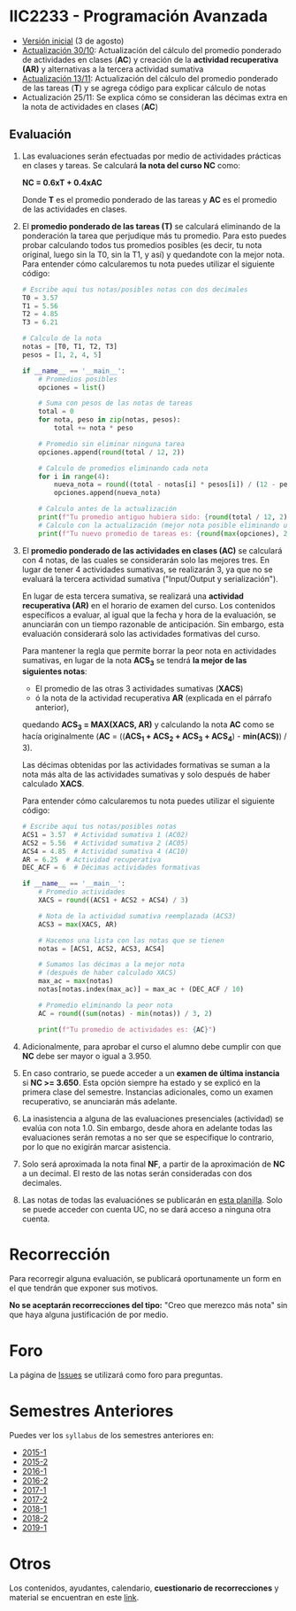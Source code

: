# IIC2233 - Programación Avanzada

* [Versión inicial](https://github.com/IIC2233/syllabus/tree/9b8008f5f121cb9238ac823a2ff9a027371db11b) (3 de agosto)
* [Actualización 30/10](https://github.com/IIC2233/syllabus/tree/ba07be83eefa94df567652058f5b1293a26b5714): Actualización del cálculo del promedio ponderado de actividades en clases (**AC**) y creación de la **actividad recuperativa (AR)** y alternativas a la tercera actividad sumativa
* [Actualización 13/11](https://github.com/IIC2233/syllabus/commit/c7195342a914e11edbcc011c94eaaca4c3c478c0): Actualización del cálculo del promedio ponderado de las tareas (**T**) y se agrega código para explicar cálculo de notas
* Actualización 25/11: Se explica cómo se consideran las décimas extra en la nota de actividades en clases (**AC**)

## Evaluación

1. Las evaluaciones serán efectuadas por medio de actividades prácticas en clases y tareas. Se calculará **la nota del curso NC** como:

    **NC =  0.6xT + 0.4xAC**

    Donde **T** es el promedio ponderado de las tareas y **AC** es el promedio de las actividades en clases.



2.  El **promedio ponderado de las tareas (T)** se calculará eliminando de la ponderación la tarea que perjudique más tu promedio. Para esto puedes probar calculando todos tus promedios posibles (es decir, tu nota original, luego sin la T0, sin la T1, y así) y quedandote con la mejor nota. Para entender cómo calcularemos tu nota puedes utilizar el siguiente código:
    
    ```python
    # Escribe aqui tus notas/posibles notas con dos decimales
    T0 = 3.57
    T1 = 5.56
    T2 = 4.85
    T3 = 6.21
    
    # Calculo de la nota
    notas = [T0, T1, T2, T3]
    pesos = [1, 2, 4, 5]
    
    if __name__ == '__main__':
        # Promedios posibles
        opciones = list()
    
        # Suma con pesos de las notas de tareas
        total = 0
        for nota, peso in zip(notas, pesos):
            total += nota * peso
    
        # Promedio sin eliminar ninguna tarea
        opciones.append(round(total / 12, 2))
    
        # Calculo de promedios eliminando cada nota
        for i in range(4):
            nueva_nota = round((total - notas[i] * pesos[i]) / (12 - pesos[i]), 2)
            opciones.append(nueva_nota)
    
        # Calculo antes de la actualización
        print(f"Tu promedio antiguo hubiera sido: {round(total / 12, 2)}")
        # Calculo con la actualización (mejor nota posible eliminando una tarea)
        print(f"Tu nuevo promedio de tareas es: {round(max(opciones), 2)}")
    ```
    
3. El **promedio ponderado de las actividades en clases (AC)** se calculará con 4 notas, de las cuales se considerarán solo las mejores tres. En lugar de tener 4 actividades sumativas, se realizarán 3, ya que no se evaluará la tercera actividad sumativa ("Input/Output y serialización").

   En lugar de esta tercera sumativa, se realizará una **actividad recuperativa (AR)** en el horario de examen del curso. Los contenidos específicos a evaluar, al igual que la fecha y hora de la evaluación, se anunciarán con un tiempo razonable de anticipación. Sin embargo, esta evaluación considerará solo las actividades formativas del curso.

   Para mantener la regla que permite borrar la peor nota en actividades sumativas, en lugar de la nota **ACS<sub>3</sub>** se tendrá **la mejor de las siguientes notas**:

   * El promedio de las otras 3 actividades sumativas (**XACS**)
   * ó la nota de la actividad recuperativa **AR** (explicada en el párrafo anterior),

   quedando **ACS<sub>3</sub> = MAX(XACS, AR)** y calculando la nota **AC** como se hacía originalmente (**AC** = ((**ACS<sub>1</sub> + ACS<sub>2</sub> + ACS<sub>3</sub> + ACS<sub>4</sub>**) - **min(ACS)**) / 3).

   Las décimas obtenidas por las actividades formativas se suman a la nota más alta de las actividades sumativas y solo después de haber calculado **XACS**.

   Para entender cómo calcularemos tu nota puedes utilizar el siguiente código:

   ```python
   # Escribe aqui tus notas/posibles notas
   ACS1 = 3.57  # Actividad sumativa 1 (AC02)
   ACS2 = 5.56  # Actividad sumativa 2 (AC05)
   ACS4 = 4.85  # Actividad sumativa 4 (AC10)
   AR = 6.25  # Actividad recuperativa
   DEC_ACF = 6  # Décimas actividades formativas
   
   if __name__ == '__main__':
       # Promedio actividades
       XACS = round((ACS1 + ACS2 + ACS4) / 3)
   
       # Nota de la actividad sumativa reemplazada (ACS3)
       ACS3 = max(XACS, AR)
   
       # Hacemos una lista con las notas que se tienen
       notas = [ACS1, ACS2, ACS3, ACS4]
   
       # Sumamos las décimas a la mejor nota
       # (después de haber calculado XACS)
       max_ac = max(notas)
       notas[notas.index(max_ac)] = max_ac + (DEC_ACF / 10)
   
       # Promedio eliminando la peor nota
       AC = round((sum(notas) - min(notas)) / 3, 2)
   
       print(f"Tu promedio de actividades es: {AC}")
   ```

4. Adicionalmente, para aprobar el curso el alumno debe cumplir con que **NC** debe ser mayor o igual a 3.950.

5. En caso contrario, se puede acceder a un **examen de última instancia** si **NC >= 3.650**. Esta opción siempre ha estado y se explicó en la primera clase del semestre. Instancias adicionales, como un examen recuperativo, se anunciarán más adelante.

6. La inasistencia a alguna de las evaluaciones presenciales (actividad) se evalúa con nota 1.0. Sin embargo, desde ahora en adelante todas las evaluaciones serán remotas a no ser que se especifique lo contrario, por lo que no exigirán marcar asistencia.

7. Solo será aproximada la nota final **NF**, a partir de la aproximación de **NC** a un decimal. El resto de las notas serán consideradas con dos decimales.

8. Las notas de todas las evaluaciónes se publicarán en [esta planilla](https://docs.google.com/spreadsheets/d/1uCscFkTf8iTBrdsFHrWAS4I5Gu1B_IZNKQ7OBk1ukqM/edit?usp=sharing). Solo se puede acceder con cuenta UC, no se dará acceso a ninguna otra cuenta.

# Recorrección

Para recorregir alguna evaluación, se publicará oportunamente un form en el que tendrán que exponer sus motivos.

**No se aceptarán recorrecciones del tipo:** "Creo que merezco más nota" sin que haya alguna justificación de por medio.

# Foro

La página de [Issues](../../issues) se utilizará como foro para preguntas.


# Semestres Anteriores

Puedes ver los `syllabus` de los semestres anteriores en:
- [2015-1](https://github.com/IIC2233-2015-1/syllabus)
- [2015-2](https://github.com/IIC2233-2015-2/syllabus)
- [2016-1](https://github.com/IIC2233-2016-1/syllabus)
- [2016-2](https://github.com/IIC2233-2016-02/Syllabus)
- [2017-1](https://github.com/IIC2233/Syllabus-2017-1)
- [2017-2](https://github.com/IIC2233/Syllabus-2017-2)
- [2018-1](https://github.com/IIC2233/Syllabus-2018-1)
- [2018-2](https://github.com/IIC2233/Syllabus-2018-2)
- [2019-1](https://github.com/IIC2233/syllabus-2019-1)

# Otros

Los contenidos, ayudantes, calendario, **cuestionario de recorrecciones** y material se encuentran en este [link](https://iic2233.github.io/).

